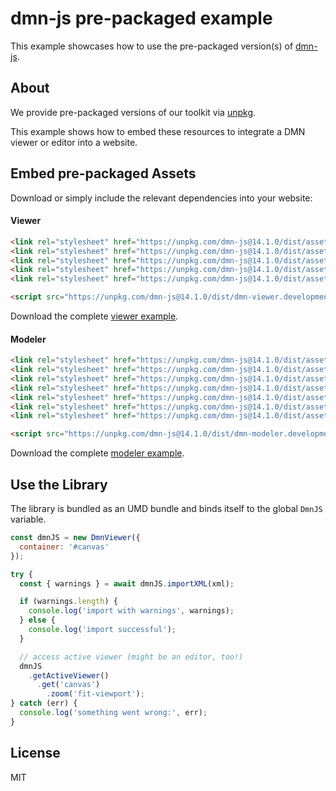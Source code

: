 # dmn-js pre-packaged example

This example showcases how to use the pre-packaged version(s) of [dmn-js](https://github.com/bpmn-io/dmn-js).


## About

We provide pre-packaged versions of our toolkit via [unpkg](https://unpkg.com/dmn-js/dist/).

This example shows how to embed these resources to integrate a DMN viewer or editor
into a website.


## Embed pre-packaged Assets

Download or simply include the relevant dependencies into your website:

#### Viewer

```html
<link rel="stylesheet" href="https://unpkg.com/dmn-js@14.1.0/dist/assets/dmn-js-drd.css">
<link rel="stylesheet" href="https://unpkg.com/dmn-js@14.1.0/dist/assets/dmn-js-decision-table.css">
<link rel="stylesheet" href="https://unpkg.com/dmn-js@14.1.0/dist/assets/dmn-js-literal-expression.css">
<link rel="stylesheet" href="https://unpkg.com/dmn-js@14.1.0/dist/assets/dmn-js-shared.css">
<link rel="stylesheet" href="https://unpkg.com/dmn-js@14.1.0/dist/assets/dmn-font/css/dmn.css">

<script src="https://unpkg.com/dmn-js@14.1.0/dist/dmn-viewer.development.js"></script>
```

Download the complete [viewer example](https://cdn.staticaly.com/gh/bpmn-io/dmn-js-examples/master/starter/viewer.html).

#### Modeler

```html
<link rel="stylesheet" href="https://unpkg.com/dmn-js@14.1.0/dist/assets/diagram-js.css">
<link rel="stylesheet" href="https://unpkg.com/dmn-js@14.1.0/dist/assets/dmn-js-shared.css">
<link rel="stylesheet" href="https://unpkg.com/dmn-js@14.1.0/dist/assets/dmn-js-drd.css">
<link rel="stylesheet" href="https://unpkg.com/dmn-js@14.1.0/dist/assets/dmn-js-decision-table.css">
<link rel="stylesheet" href="https://unpkg.com/dmn-js@14.1.0/dist/assets/dmn-js-decision-table-controls.css">
<link rel="stylesheet" href="https://unpkg.com/dmn-js@14.1.0/dist/assets/dmn-js-literal-expression.css">
<link rel="stylesheet" href="https://unpkg.com/dmn-js@14.1.0/dist/assets/dmn-font/css/dmn.css">

<script src="https://unpkg.com/dmn-js@14.1.0/dist/dmn-modeler.development.js"></script>
```

Download the complete [modeler example](https://cdn.staticaly.com/gh/bpmn-io/dmn-js-examples/master/starter/modeler.html).


## Use the Library

The library is bundled as an UMD bundle and binds itself to the global `DmnJS`
variable.

```javascript
const dmnJS = new DmnViewer({
  container: '#canvas'
});

try {
  const { warnings } = await dmnJS.importXML(xml);

  if (warnings.length) {
    console.log('import with warnings', warnings);
  } else {
    console.log('import successful');
  }

  // access active viewer (might be an editor, too!)
  dmnJS
    .getActiveViewer()
      .get('canvas')
        .zoom('fit-viewport');
} catch (err) {
  console.log('something went wrong:', err);
}
```

## License

MIT
